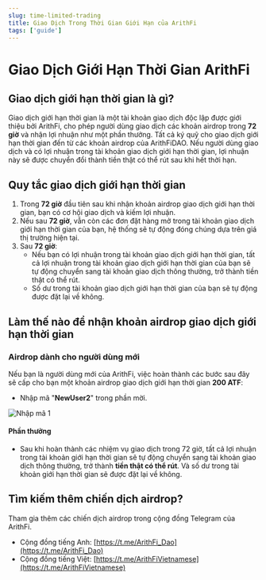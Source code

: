 ```yaml
---
slug: time-limited-trading
title: Giao Dịch Trong Thời Gian Giới Hạn của ArithFi
tags: ['guide']
---
```


# Giao Dịch Giới Hạn Thời Gian ArithFi

## Giao dịch giới hạn thời gian là gì?

Giao dịch giới hạn thời gian là một tài khoản giao dịch độc lập được giới thiệu bởi ArithFi, cho phép người dùng giao dịch các khoản airdrop trong **72 giờ** và nhận lợi nhuận như một phần thưởng. Tất cả ký quỹ cho giao dịch giới hạn thời gian đến từ các khoản airdrop của ArithFiDAO. Nếu người dùng giao dịch và có lợi nhuận trong tài khoản giao dịch giới hạn thời gian, lợi nhuận này sẽ được chuyển đổi thành tiền thật có thể rút sau khi hết thời hạn.

## Quy tắc giao dịch giới hạn thời gian
1. Trong **72 giờ** đầu tiên sau khi nhận khoản airdrop giao dịch giới hạn thời gian, bạn có cơ hội giao dịch và kiếm lợi nhuận.
2. Nếu sau **72 giờ**, vẫn còn các đơn đặt hàng mở trong tài khoản giao dịch giới hạn thời gian của bạn, hệ thống sẽ tự động đóng chúng dựa trên giá thị trường hiện tại.
3. Sau **72 giờ**:
   - Nếu bạn có lợi nhuận trong tài khoản giao dịch giới hạn thời gian, tất cả lợi nhuận trong tài khoản giao dịch giới hạn thời gian của bạn sẽ tự động chuyển sang tài khoản giao dịch thông thường, trở thành tiền thật có thể rút.
   - Số dư trong tài khoản giao dịch giới hạn thời gian của bạn sẽ tự động được đặt lại về không.

## Làm thế nào để nhận khoản airdrop giao dịch giới hạn thời gian

### Airdrop dành cho người dùng mới

Nếu bạn là người dùng mới của ArithFi, việc hoàn thành các bước sau đây sẽ cấp cho bạn một khoản airdrop giao dịch giới hạn thời gian **200 ATF**:
- Nhập mã "**NewUser2**" trong phần mời.

![Nhập mã 1](https://nftstorage.link/ipfs/bafkreiahhghctk4dxpneupckzayzl2m6a7c7qpqhideoupvvyinnfeindy)

#### Phần thưởng
- Sau khi hoàn thành các nhiệm vụ giao dịch trong 72 giờ, tất cả lợi nhuận trong tài khoản giới hạn thời gian sẽ tự động chuyển sang tài khoản giao dịch thông thường, trở thành **tiền thật có thể rút**. Và số dư trong tài khoản giới hạn thời gian sẽ được đặt lại về không.

## Tìm kiếm thêm chiến dịch airdrop?
Tham gia thêm các chiến dịch airdrop trong cộng đồng Telegram của ArithFi.
   - Cộng đồng tiếng Anh: [https://t.me/ArithFi_Dao](https://t.me/ArithFi_Dao)
   - Cộng đồng tiếng Việt: [https://t.me/ArithFiVietnamese](https://t.me/ArithFiVietnamese)
